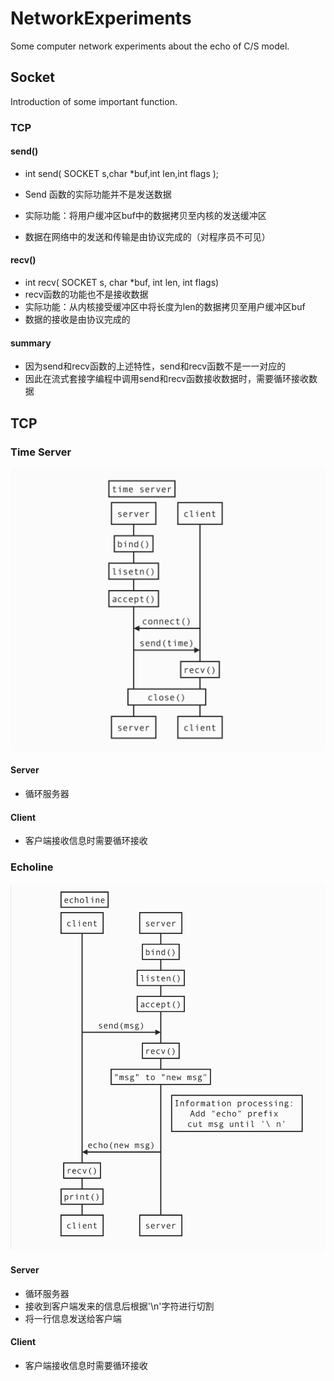 # NetworkExperiments
Some computer network experiments about the echo of C/S model.

## Socket

Introduction of some important function.

### TCP

#### send()

* int send( SOCKET s,char *buf,int len,int flags );

* Send 函数的实际功能并不是发送数据
* 实际功能：将用户缓冲区buf中的数据拷贝至内核的发送缓冲区
* 数据在网络中的发送和传输是由协议完成的（对程序员不可见）

#### recv()

* int recv( SOCKET s, char *buf, int  len, int flags)
* recv函数的功能也不是接收数据
* 实际功能：从内核接受缓冲区中将长度为len的数据拷贝至用户缓冲区buf
* 数据的接收是由协议完成的

#### summary

* 因为send和recv函数的上述特性，send和recv函数不是一一对应的
* 因此在流式套接字编程中调用send和recv函数接收数据时，需要循环接收数据

## TCP

### Time Server

![image-20210514222120038](https://raw.githubusercontent.com/Jechin/PicLib/main/image/image-20210514222120038.png)

#### Server

* 循环服务器

#### Client

* 客户端接收信息时需要循环接收

### Echoline

![image-20210514223609695](https://raw.githubusercontent.com/Jechin/PicLib/main/image/image-20210514223609695.png)

#### Server

* 循环服务器
* 接收到客户端发来的信息后根据'\n'字符进行切割
* 将一行信息发送给客户端

#### Client

* 客户端接收信息时需要循环接收













